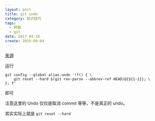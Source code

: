 ```yaml
---
layout: post
title: git undo
category: 知识技巧
tags:
  - 转载
  - git
date: 2017-04-18
create: 2016-09-04
---
```


[来源](http://megakemp.com/2016/08/25/git-undo/)


运行

```shell
git config --global alias.undo '!f() { \
    git reset --hard $(git rev-parse --abbrev-ref HEAD)@{${1-1}}; \
}; f'
```

即可

注意这里的 Undo 仅仅是取消 commit 等等，不是真正的 undo。

其实实际上就是 `git reset --hard`
